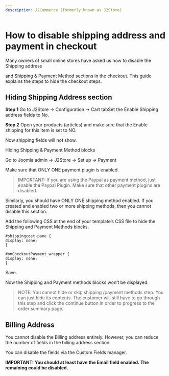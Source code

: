 ```yaml
---
description: J2Commerce (formerly known as J2Store)
---
```


# How to disable shipping address and payment in checkout

Many owners of small online stores have asked us how to disable the Shipping address

and Shipping & Payment Method sections in the checkout. This guide explains the steps to hide the checkout steps.

## Hiding Shipping Address section <a href="#hiding-shipping-address-section" id="hiding-shipping-address-section"></a>

**Step 1** Go to J2Store -> Configuration -> Cart tabSet the Enable Shipping address fields to No.

**Step 2** Open your products (articles) and make sure that the Enable shipping for this item is set to NO.

Now shipping fields will not show.

Hiding Shipping & Payment Method blocks

Go to Joomla admin -> J2Store -> Set up -> Payment

Make sure that ONLY ONE payment plugin is enabled.

> IMPORTANT: If you are using the Paypal as payment method, just enable the Paypal Plugin. Make sure that other payment plugins are disabled.

Similarly, you should have ONLY ONE shipping method enabled. If you created and enabled two or more shipping methods, then you cannot disable this section.

Add the following CSS at the end of your template’s CSS file to hide the Shipping and Payment Methods blocks.

```
#shippingcost-pane {
display: none;
}

#onCheckoutPayment_wrapper {
display: none;
}
```

Save.

Now the Shipping and Payment methods blocks won’t be displayed.

> NOTE: You cannot hide or skip shipping /payment methods step. You can just hide its contents. The customer will still have to go through this step and click the continue button in order to progress to the order summary page.

## Billing Address <a href="#billing-address" id="billing-address"></a>

You cannot disable the Billing address entirely. However, you can reduce the number of fields in the billing address section.

You can disable the fields via the Custom Fields manager.

**IMPORTANT: You should at least have the Email field enabled. The remaining could be disabled.**
